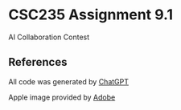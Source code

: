 # CSC235 Assignment 9.1
AI Collaboration Contest

## References
All code was generated by [ChatGPT](https://chat.openai.com/)

Apple image provided by [Adobe](https://stock.adobe.com/)
